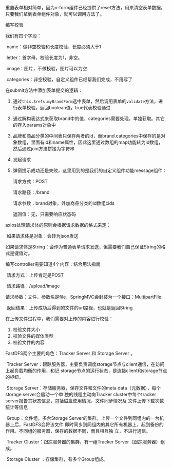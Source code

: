 重置表单相对简单，因为v-form组件已经提供了reset方法，用来清空表单数据。只要我们拿到表单组件对象，就可以调用方法了。

编写校验

我们有四个字段：

​	name：做非空校验和长度校验，长度必须大于1

​	letter：首字母，校验长度为1，非空。

​	image：图片，不做校验，图片可以为空

​	categories：非空校验，自定义组件已经帮我们完成，不用写了

在submit方法中添加表单提交的逻辑：

1. 通过`this.$refs.myBrandForm`选中表单，然后调用表单的`validate`方法，进行表单校验。返回boolean值，true代表校验通过

2. 通过解构表达式来获取brand中的值，categories需要处理，单独获取。其它的存入params对象中

3. 品牌和商品分类的中间表只保存两者的id，而brand.categories中保存的是对象数组，里面有id和name属性，因此这里通过数组的map功能转为id数组，然后通过join方法拼接为字符串

4. 发起请求

5. 弹窗提示成功还是失败，这里用到的是我们的自定义组件功能message组件：

     请求方式：POST

    请求路径：/brand

    请求参数：brand对象，外加商品分类的id数组cids

    返回值：无，只需要响应状态码

axios处理请求体的原则会根据请求数据的格式来定：

​      如果请求体是对象：会转为json发送

​	  如果请求体是String：会作为普通表单请求发送，但需要我们自己保证String的格式是键值对。

编写controller需要知道4个内容：结合用法指南

​	请求方式：上传肯定是POST

​	请求路径：/upload/image

​	请求参数：文件，参数名是file，SpringMVC会封装为一个接口：MultipartFile

​	返回结果：上传成功后得到的文件的url路径，也就是返回String

在上传文件过程中，我们需要对上传的内容进行校验：

1. 校验文件大小
2. 校验文件的媒体类型
3. 校验文件的内容

FastDFS两个主要的角色：Tracker Server 和 Storage Server 。

​		Tracker Server：跟踪服务器，主要负责调度storage节点与client通信，在访问上起负载均衡的作用，和记		storage节点的运行状态，是连接client和storage节点的枢纽。 

​		Storage Server：存储服务器，保存文件和文件的meta data（元数据），每个storage server会启动一个单		独的线程主动向Tracker cluster中每个tracker server报告其状态信息，包括磁盘使用情况，文件同步情况及		文件上传下载次数统计等信息

​		Group：文件组，多台Storage Server的集群。上传一个文件到同组内的一台机器上后，FastDFS会将该文件		即时同步到同组内的其它所有机器上，起到备份的作用。不同组的服务器，保存的数据不同，而且相互独		立，不进行通信。 

​		Tracker Cluster：跟踪服务器的集群，有一组Tracker Server（跟踪服务器）组成。

​		Storage Cluster ：存储集群，有多个Group组成。

